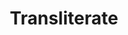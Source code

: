 ---
title: Transliterate
emoji: 👁
colorFrom: green
colorTo: yellow
sdk: streamlit
sdk_version: 1.44.1
app_file: app.py
pinned: false
short_description: Pour les plus motivés d'entre nous
---